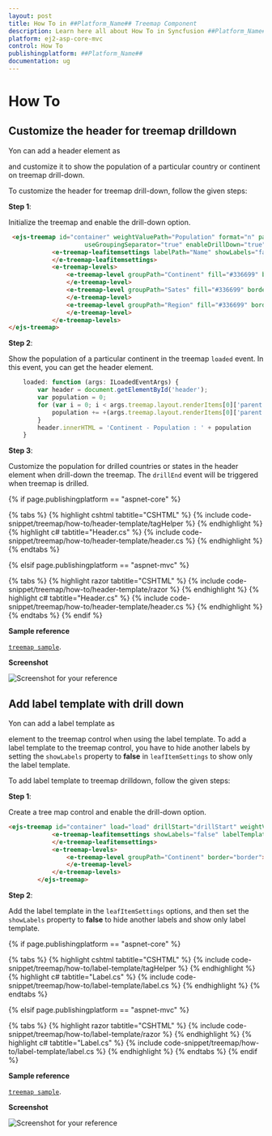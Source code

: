 ```yaml
---
layout: post
title: How To in ##Platform_Name## Treemap Component
description: Learn here all about How To in Syncfusion ##Platform_Name## Treemap component of Syncfusion Essential JS 2 and more.
platform: ej2-asp-core-mvc
control: How To
publishingplatform: ##Platform_Name##
documentation: ug
---
```


# How To

<!-- markdownlint-disable MD033 -->
<!-- markdownlint-disable MD036 -->

## Customize the header for treemap drilldown

Yon can add a header element as <div> and customize it to show the population of a particular country or
continent on treemap drill-down.

To customize the header for treemap drill-down, follow the given steps:

**Step 1**:

<!-- markdownlint-disable MD031 -->
Initialize the treemap and enable the drill-down option.

```html
 <ejs-treemap id="container" weightValuePath="Population" format="n" palette="palette"
                     useGroupingSeparator="true" enableDrillDown="true">
            <e-treemap-leafitemsettings labelPath="Name" showLabels="false">
            </e-treemap-leafitemsettings>
            <e-treemap-levels>
                <e-treemap-level groupPath="Continent" fill="#336699" border="border">
                </e-treemap-level>
                <e-treemap-level groupPath="Sates" fill="#336699" border="border">
                </e-treemap-level>
                <e-treemap-level groupPath="Region" fill="#336699" border="border">
                </e-treemap-level>
            </e-treemap-levels>
</ejs-treemap>
```

**Step 2**:

Show the population of a particular continent in the treemap `loaded` event. In this event, you can get the header element.

```javascript
    loaded: function (args: ILoadedEventArgs) {
        var header = document.getElementById('header');
        var population = 0;
        for (var i = 0; i < args.treemap.layout.renderItems[0]['parent'].Continent.length; i++) {
            population += +(args.treemap.layout.renderItems[0]['parent'].Continent[i]['data'].Population);
        }
        header.innerHTML = 'Continent - Population : ' + population
    }
```

**Step 3**:

Customize the population for drilled countries or states in the header element when drill-down the treemap. The `drillEnd` event will be triggered when treemap is drilled.

{% if page.publishingplatform == "aspnet-core" %}

{% tabs %}
{% highlight cshtml tabtitle="CSHTML" %}
{% include code-snippet/treemap/how-to/header-template/tagHelper %}
{% endhighlight %}
{% highlight c# tabtitle="Header.cs" %}
{% include code-snippet/treemap/how-to/header-template/header.cs %}
{% endhighlight %}
{% endtabs %}

{% elsif page.publishingplatform == "aspnet-mvc" %}

{% tabs %}
{% highlight razor tabtitle="CSHTML" %}
{% include code-snippet/treemap/how-to/header-template/razor %}
{% endhighlight %}
{% highlight c# tabtitle="Header.cs" %}
{% include code-snippet/treemap/how-to/header-template/header.cs %}
{% endhighlight %}
{% endtabs %}
{% endif %}



**Sample reference**

[`treemap sample`](http://www.syncfusion.com/downloads/support/directtrac/general/ze/header-648017586).

**Screenshot**

![Screenshot for your reference](./images/header-template.png)

## Add label template with drill down

Yon can add a label template as <div> element to the treemap control when using the label template. To add a label template to the treemap control, you have to hide another labels by setting the `showLabels` property to **false** in `leafItemSettings` to show only the label template.

To add label template to treemap drilldown, follow the given steps:

**Step 1**:

Create a tree map control and enable the drill-down option.

```html
<ejs-treemap id="container" load="load" drillStart="drillStart" weightValuePath="Sales" enableDrillDown="true" palette="palette">
            <e-treemap-leafitemsettings showLabels="false" labelTemplate="#template" templatePosition="Center">
            </e-treemap-leafitemsettings>
            <e-treemap-levels>
                <e-treemap-level groupPath="Continent" border="border">
                </e-treemap-level>
            </e-treemap-levels>
        </ejs-treemap>
```
**Step 2**:

Add the label template in the `leafItemSettings` options, and then set the `showLabels` property to **false** to hide another labels and show only label template.

{% if page.publishingplatform == "aspnet-core" %}

{% tabs %}
{% highlight cshtml tabtitle="CSHTML" %}
{% include code-snippet/treemap/how-to/label-template/tagHelper %}
{% endhighlight %}
{% highlight c# tabtitle="Label.cs" %}
{% include code-snippet/treemap/how-to/label-template/label.cs %}
{% endhighlight %}
{% endtabs %}

{% elsif page.publishingplatform == "aspnet-mvc" %}

{% tabs %}
{% highlight razor tabtitle="CSHTML" %}
{% include code-snippet/treemap/how-to/label-template/razor %}
{% endhighlight %}
{% highlight c# tabtitle="Label.cs" %}
{% include code-snippet/treemap/how-to/label-template/label.cs %}
{% endhighlight %}
{% endtabs %}
{% endif %}



**Sample reference**

[`treemap sample`](http://www.syncfusion.com/downloads/support/directtrac/general/ze/label-509136921).

**Screenshot**

![Screenshot for your reference](./images/label-template.png)